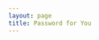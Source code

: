 ```yaml
---
layout: page
title: Password for You
---
```


<div id="is"></div>
<script type="text/javascript">
  const queryString = window.location.search;
  const urlParams = new URLSearchParams(queryString);
  const yo = urlParams.get('pw');
  
  if (yo.length == 32) {
    document.getElementById("is").innerHTML += "<pre><code>"+yo+"</pre></code>";
  } else if (yo == null) {
    window.location.href = "/";
  } else {
    alert("Mau ngapain nyet?");
    window.location.href = "/";
  }
</script>
